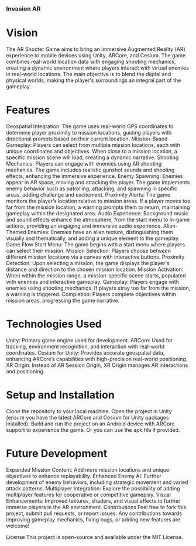 ### Invasion AR
# Vision
The AR Shooter Game aims to bring an immersive Augmented Reality (AR) experience to mobile devices using Unity, ARCore, and Cesium. The game combines real-world location data with engaging shooting mechanics, creating a dynamic environment where players interact with virtual enemies in real-world locations. The main objective is to blend the digital and physical worlds, making the player's surroundings an integral part of the gameplay.

# Features
Geospatial Integration: The game uses real-world GPS coordinates to determine player proximity to mission locations, guiding players with directional prompts based on their current location.
Mission-Based Gameplay: Players can select from multiple mission locations, each with unique coordinates and objectives. When close to a mission location, a specific mission scene will load, creating a dynamic narrative.
Shooting Mechanics: Players can engage with enemies using AR shooting mechanics. The game includes realistic gunshot sounds and shooting effects, enhancing the immersive experience.
Enemy Spawning: Enemies appear in AR space, moving and attacking the player. The game implements enemy behavior such as patrolling, attacking, and spawning in specific areas, adding challenge and excitement.
Proximity Alerts: The game monitors the player’s location relative to mission areas. If a player moves too far from the mission location, a warning prompts them to return, maintaining gameplay within the designated area.
Audio Experience: Background music and sound effects enhance the atmosphere, from the start menu to in-game actions, providing an engaging and immersive audio experience.
Alien-Themed Enemies: Enemies have an alien texture, distinguishing them visually and thematically, and adding a unique element to the gameplay.
Game Flow
Start Menu: The game begins with a start menu where players can select their mission.
Mission Selection: Players choose between different mission locations via a canvas with interactive buttons.
Proximity Detection: Upon selecting a mission, the game displays the player's distance and direction to the chosen mission location.
Mission Activation: When within the mission range, a mission-specific scene starts, populated with enemies and interactive gameplay.
Gameplay: Players engage with enemies using shooting mechanics. If players stray too far from the mission, a warning is triggered.
Completion: Players complete objectives within mission areas, progressing the game narrative.

# Technologies Used
Unity: Primary game engine used for development.
ARCore: Used for tracking, environment recognition, and interaction with real-world coordinates.
Cesium for Unity: Provides accurate geospatial data, enhancing ARCore’s capabilities with high-precision real-world positioning.
XR Origin: Instead of AR Session Origin, XR Origin manages AR interactions and positioning.

# Setup and Installation
Clone the repository to your local machine.
Open the project in Unity (ensure you have the latest ARCore and Cesium for Unity packages installed).
Build and run the project on an Android device with ARCore support to experience the game.
Or you can use the apk file if provided.

# Future Development
Expanded Mission Content: Add more mission locations and unique objectives to enhance replayability.
Enhanced Enemy AI: Further development of enemy behaviors, including strategic movement and varied attack patterns.
Multiplayer Integration: Explore the possibility of adding multiplayer features for cooperative or competitive gameplay.
Visual Enhancements: Improved textures, shaders, and visual effects to further immerse players in the AR environment.
Contributions
Feel free to fork this project, submit pull requests, or report issues. Any contributions towards improving gameplay mechanics, fixing bugs, or adding new features are welcome!

License
This project is open-source and available under the MIT License.
